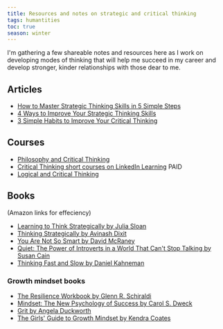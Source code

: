 ```yaml
---
title: Resources and notes on strategic and critical thinking
tags: humantities
toc: true
season: winter
---
```


I'm gathering a few shareable notes and resources here as I work on developing modes of thinking that will help me succeed in my career and develop stronger, kinder relationships with those dear to me.

## Articles
- [How to Master Strategic Thinking Skills in 5 Simple Steps](https://www.fraserdove.com/master-strategic-thinking/)
- [4 Ways to Improve Your Strategic Thinking Skills](https://hbr.org/2016/12/4-ways-to-improve-your-strategic-thinking-skills)
- [3 Simple Habits to Improve Your Critical Thinking](https://hbr.org/2019/05/3-simple-habits-to-improve-your-critical-thinking)
  
## Courses
- [Philosophy and Critical Thinking](https://www.edx.org/course/philosophy-and-critical-thinking)
- [Critical Thinking short courses on LinkedIn Learning](https://www.linkedin.com/learning/search?keywords=Critical%20Thinking) PAID
- [Logical and Critical Thinking](https://www.futurelearn.com/courses/logical-and-critical-thinking)

## Books 
(Amazon links for effeciency)
- [Learning to Think Strategically by Julia Sloan](https://www.amazon.com/dp/0367141469)
- [Thinking Strategically by Avinash Dixit](https://www.amazon.com/dp/0393310353)
- [You Are Not So Smart by David McRaney](https://www.amazon.com/dp/1592407366)
- [Quiet: The Power of Introverts in a World That Can't Stop Talking by Susan Cain](https://www.amazon.com/dp/0307352153)
- [Thinking Fast and Slow by Daniel Kahneman](https://www.amazon.com/Thinking-Fast-Slow-Daniel-Kahneman/dp/0374533555)

### Growth mindset books
- [The Resilience Workbook by Glenn R. Schiraldi](https://www.amazon.com/dp/1626259402)
- [Mindset: The New Psychology of Success by Carol S. Dweck](https://www.amazon.com/dp/0345472322)
- [Grit by Angela Duckworth](https://www.amazon.com/Grit-Passion-Perseverance-Angela-Duckworth/dp/1501111116)
- [The Girls' Guide to Growth Mindset by Kendra Coates](https://www.amazon.com/dp/1646110560)
  